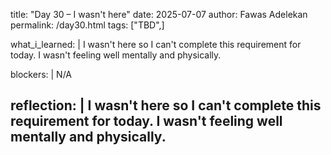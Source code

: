 title: "Day 30 – I wasn't here"
date: 2025-07-07
author: Fawas Adelekan
permalink: /day30.html
tags: ["TBD",]

what_i_learned: |
 I wasn't here so I can't complete this requirement for today. I wasn't feeling well mentally and physically.

 

blockers: |
 N/A

reflection: |
 I wasn't here so I can't complete this requirement for today. I wasn't feeling well mentally and physically.
---
